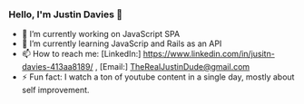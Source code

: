 ### Hello, I'm Justin Davies 👋

- 🔭 I’m currently working on JavaScript SPA
- 🌱 I’m currently learning JavaScrip and Rails as an API
- 📫 How to reach me: [LinkedIn:] https://www.linkedin.com/in/jusitn-davies-413aa8189/ , [Email:] TheRealJustinDude@gmail.com
- ⚡ Fun fact: I watch a ton of youtube content in a single day, mostly about self improvement. 

<!--
- 👯 I’m looking to collaborate on ...
- 🤔 I’m looking for help with ...
- 😄 Pronouns: ...
- 💬 Ask me about ...
-->
